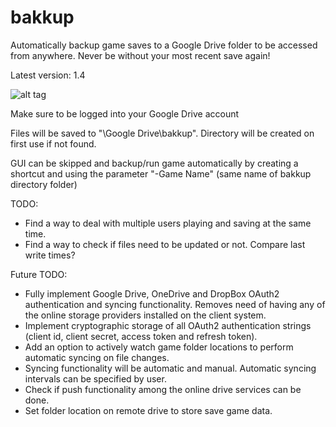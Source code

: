 # bakkup
Automatically backup game saves to a Google Drive folder to be accessed from anywhere. Never be without your most recent save again!

Latest version: 1.4

![alt tag](http://i.imgur.com/NTk0dsE.png)

Make sure to be logged into your Google Drive account

Files will be saved to "\Google Drive\bakkup\". Directory will be created on first use if not found. 

GUI can be skipped and backup/run game automatically by creating a shortcut and using the parameter "-Game Name" (same name of bakkup directory folder)

TODO:
- Find a way to deal with multiple users playing and saving at the same time.
- Find a way to check if files need to be updated or not. Compare last write times?

Future TODO:
- Fully implement Google Drive, OneDrive and DropBox OAuth2 authentication and syncing functionality. Removes need of having any of the online storage providers installed on the client system.
- Implement cryptographic storage of all OAuth2 authentication strings (client id, client secret, access token and refresh token).
- Add an option to actively watch game folder locations to perform automatic syncing on file changes.
- Syncing functionality will be automatic and manual. Automatic syncing intervals can be specified by user.
- Check if push functionality among the online drive services can be done.
- Set folder location on remote drive to store save game data.